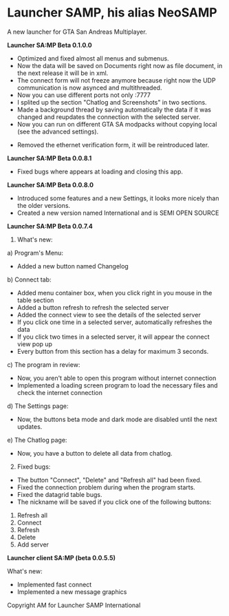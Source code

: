 # Launcher SAMP, his alias NeoSAMP
A new launcher for GTA San Andreas Multiplayer. 

<b> Launcher SA:MP Beta 0.1.0.0 </b>
 + Optimized and fixed almost all menus and submenus.
 + Now the data will be saved on Documents right now as file document, in the next release it will be in xml.
 + The connect form will not freeze anymore because right now the UDP communication is now asynced and multithreaded.
 + Now you can use different ports not only :7777
 + I splited up the section "Chatlog and Screenshots" in two sections.
 + Made a background thread by saving automatically the data if it was changed and reupdates the connection with the selected server.
 + Now you can run on different GTA SA modpacks without copying local (see the advanced settings).
 - Removed the ethernet verification form, it will be reintroduced later.

<b> Launcher SA:MP Beta 0.0.8.1 </b>
 + Fixed bugs where appears at loading and closing this app.

<b> Launcher SA:MP Beta 0.0.8.0 </b>

+ Introduced some features and a new Settings, it looks more nicely than the older versions.
+ Created a new version named International and is SEMI OPEN SOURCE

<b> Launcher SA:MP Beta 0.0.7.4 </b>

1) What's new:

a) Program's Menu:
+ Added a new button named Changelog

b) Connect tab:
+ Added menu container box, when you click right in you mouse in the table section
+ Added a button refresh to refresh the selected server
+ Added the connect view to see the details of the selected server
+ If you click one time in a selected server, automatically refreshes the data
+ If you click two times in a selected server, it will appear the connect view pop up
+ Every button from this section has a delay for maximum 3 seconds.

c) The program in review:
+ Now, you aren't able to open this program without internet connection
+ Implemented a loading screen program to load the necessary files and check the internet connection

d) The Settings page:
+ Now, the buttons beta mode and dark mode are disabled until the next updates.

e) The Chatlog page:
+ Now, you have a button to delete all data from chatlog.

2) Fixed bugs:

+ The button "Connect", "Delete" and "Refresh all" had been fixed.
+ Fixed the connection problem during when the program starts. 
+ Fixed the datagrid table bugs.
+ The nickname will be saved if you click one of the following buttons:

1) Refresh all
2) Connect
3) Refresh
4) Delete
5) Add server

<b>Launcher client SA:MP (beta 0.0.5.5)</b>

What's new:

+ Implemented fast connect
+ Implemented a new message graphics

Copyright AM for Launcher SAMP International
